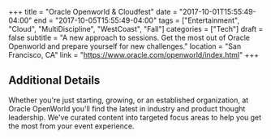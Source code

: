 +++
title = "Oracle Openworld & Cloudfest"
date = "2017-10-01T15:55:49-04:00"
end = "2017-10-05T15:55:49-04:00"
tags = ["Entertainment", "Cloud", "MultiDiscipline", "WestCoast", "Fall"]
categories = ["Tech"]
draft = false
subtitle = "A new approach to sessions. Get the most out of Oracle Openworld and prepare yourself for new challenges."
location = "San Francisco, CA"
link = "https://www.oracle.com/openworld/index.html"
+++

<!--more-->

## Additional Details

Whether you're just starting, growing, or an established organization, at Oracle OpenWorld you'll find the latest in industry and product thought leadership. We've curated content into targeted focus areas to help you get the most from your event experience.
